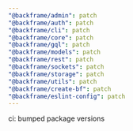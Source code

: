 ```yaml
---
"@backframe/admin": patch
"@backframe/auth": patch
"@backframe/cli": patch
"@backframe/core": patch
"@backframe/gql": patch
"@backframe/models": patch
"@backframe/rest": patch
"@backframe/sockets": patch
"@backframe/storage": patch
"@backframe/utils": patch
"@backframe/create-bf": patch
"@backframe/eslint-config": patch
---
```


ci: bumped package versions
